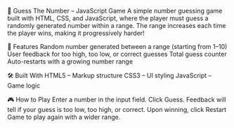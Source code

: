 🎯 Guess The Number – JavaScript Game
A simple number guessing game built with HTML, CSS, and JavaScript, where the player must guess a randomly generated number within a range. The range increases each time the player wins, making it progressively harder!

🚀 Features
Random number generated between a range (starting from 1–10)
User feedback for too high, too low, or correct guesses
Total guess counter
Auto-restarts with a growing number range

🛠️ Built With
HTML5 – Markup structure
CSS3 – UI styling
JavaScript – Game logic

🎮 How to Play
Enter a number in the input field.
Click Guess.
Feedback will tell if your guess is too low, too high, or correct.
Upon winning, click Restart Game to play again with a wider range.

